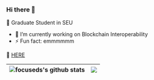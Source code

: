### Hi there 👋

<!--
**focuseds/focuseds** is a ✨ _special_ ✨ repository because its `README.md` (this file) appears on your GitHub profile.

Here are some ideas to get you started:

- 🔭 I’m currently working on ...
- 🌱 I’m currently learning ...
- 👯 I’m looking to collaborate on ...
- 🤔 I’m looking for help with ...
- 💬 Ask me about ...
- 📫 How to reach me: ...
- 😄 Pronouns: ...
- ⚡ Fun fact: ...
-->

🧒 Graduate Student in SEU

- 🔭 I’m currently working on Blockchain Interoperability
- ⚡ Fun fact: emmmmmm

📍 [HERE](https://focuseds.github.io/)

<!-- <img src="https://github-readme-stats.vercel.app/api?username=focuseds&show_icons=true"> -->

| <img align="center" src="https://github-readme-stats.vercel.app/api?username=focuseds&show_icons=true&include_all_commits=true&theme=buefy&hide_border=true" alt="focuseds's github stats" /> | <img align="center" src="https://github-readme-stats.vercel.app/api/top-langs/?username=focuseds&layout=compact&theme=buefy&hide_border=true&exclude_repo=focuseds.github.io" /> |
| ------------- | ------------- |

